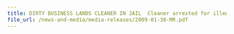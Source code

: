 ```yaml
---
title: DIRTY BUSINESS LANDS CLEANER IN JAIL  Cleaner arrested for illegal cigarettes at rubbish collection centre 
file_url: /news-and-media/media-releases/2009-01-30-MR.pdf
---
```


